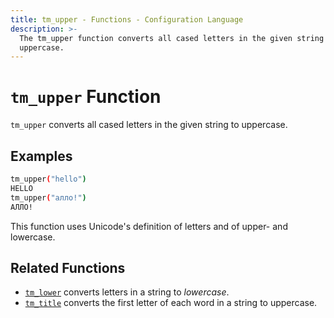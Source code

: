 ```yaml
---
title: tm_upper - Functions - Configuration Language
description: >-
  The tm_upper function converts all cased letters in the given string to
  uppercase.
---
```


# `tm_upper` Function

`tm_upper` converts all cased letters in the given string to uppercase.

## Examples

```sh
tm_upper("hello")
HELLO
tm_upper("алло!")
АЛЛО!
```

This function uses Unicode's definition of letters and of upper- and lowercase.

## Related Functions

* [`tm_lower`](./tm_lower.md) converts letters in a string to _lowercase_.
* [`tm_title`](./tm_title.md) converts the first letter of each word in a string to uppercase.
